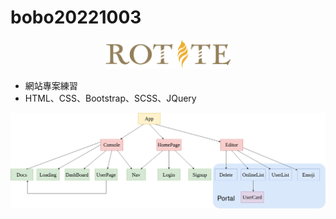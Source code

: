 # bobo20221003
<p align="center">
  <img width="200" src="https://github.com/bobo6389/bobo20221003/blob/main/Rotate/assets/images/logo-2.png">
</p>

- 網站專案練習
- HTML、CSS、Bootstrap、SCSS、JQuery

![image](https://github.com/jenniehuang/Co-Edit/blob/master/React%20Components.png?raw=true)
